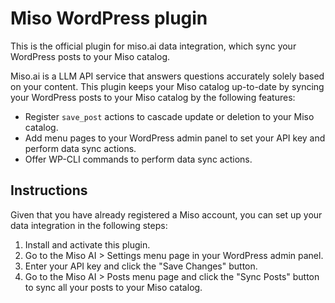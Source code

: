 # Miso WordPress plugin

This is the official plugin for miso.ai data integration, which sync your WordPress posts to your Miso catalog.

Miso.ai is a LLM API service that answers questions accurately solely based on your content. This plugin keeps your Miso catalog up-to-date by syncing your WordPress posts to your Miso catalog by the following features:

* Register `save_post` actions to cascade update or deletion to your Miso catalog.
* Add menu pages to your WordPress admin panel to set your API key and perform data sync actions.
* Offer WP-CLI commands to perform data sync actions.

## Instructions

Given that you have already registered a Miso account, you can set up your data integration in the following steps:

1. Install and activate this plugin.
2. Go to the Miso AI > Settings menu page in your WordPress admin panel.
3. Enter your API key and click the "Save Changes" button.
4. Go to the Miso AI > Posts menu page and click the "Sync Posts" button to sync all your posts to your Miso catalog.
